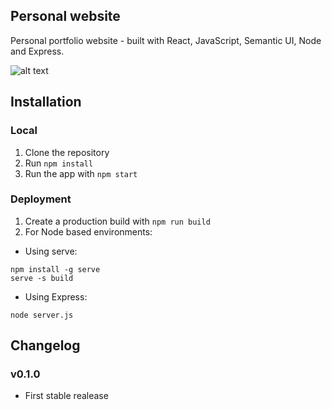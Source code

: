## Personal website

Personal portfolio website - built with React, JavaScript, Semantic UI, Node and Express.

![alt text](https://i.imgur.com/vxvwG8p.png)

## Installation

### Local

1. Clone the repository
2. Run `npm install`
3. Run the app with `npm start`

### Deployment

1. Create a production build with `npm run build`
2. For Node based environments:

- Using serve:

```
npm install -g serve
serve -s build
```

- Using Express:

```
node server.js
```

## Changelog

### v0.1.0

* First stable realease